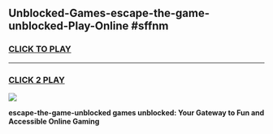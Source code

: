 
## Unblocked-Games-escape-the-game-unblocked-Play-Online #sffnm
<h3>
<a href="https://news.freeplayer.one?title=escape-the-game-unblocked&ref=3">CLICK TO PLAY</a></h3>
<hr>

<h3>
<a href="https://news.freeplayer.one?title=escape-the-game-unblocked&ref=3">CLICK 2 PLAY</a>
  
</h3>

<a href="https://news.freeplayer.one?title=escape-the-game-unblocked&ref=3"><img src="https://clearcache.store/games.png"></a>


**escape-the-game-unblocked games unblocked: Your Gateway to Fun and Accessible Online Gaming**
